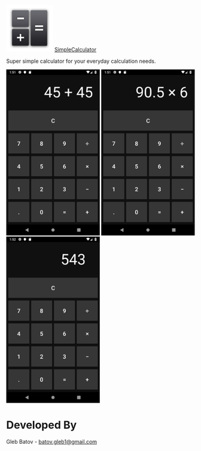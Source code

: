 <p align="left">
  <img src="https://github.com/glebbatov/SimpleCalculator/blob/master/iconNew.png?" width="125">
  <a href="https://play.google.com/store/apps/details?id=com.glebbatovsimplecalculator.SimpleCalculator" class="topic">SimpleCalculator</a>
</p>
Super simple calculator for your everyday calculation needs.
<p>
<p align="left">
  <img src="https://github.com/glebbatov/SimpleCalculator/blob/master/1.png" width="250">
  <img src="https://github.com/glebbatov/SimpleCalculator/blob/master/2.png" width="250">
  <img src="https://github.com/glebbatov/SimpleCalculator/blob/master/3.png" width="250">
</p>

# Developed By
Gleb Batov - batov.gleb1@gmail.com
